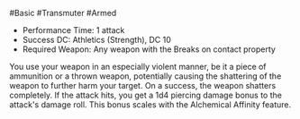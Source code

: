 #Basic #Transmuter #Armed
 
- Performance Time: 1 attack
- Success DC: Athletics (Strength), DC 10
- Required Weapon: Any weapon with the Breaks on contact property
 
You use your weapon in an especially violent manner, be it a piece of ammunition or a thrown weapon, potentially causing the shattering of the weapon to further harm your target. On a success, the weapon shatters completely. If the attack hits, you get a 1d4 piercing damage bonus to the attack's damage roll. This bonus scales with the Alchemical Affinity feature.